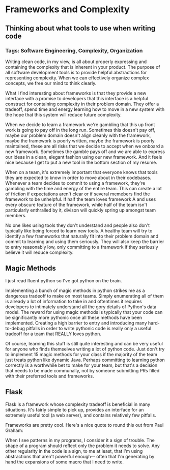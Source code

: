 # Frameworks and Complexity

## Thinking about what tools to use when writing code

### Tags: Software Engineering, Complexity, Organization

Writing clean code, in my view, is all about properly expressing
and containing the complexity that is inherent in your product. The
purpose of all software development tools is to provide helpful
abstractions for representing complexity. When we can effectively organize
complex concepts, we free our mind to think clearly.

What I find interesting about frameworks is that they provide a new interface
with a promise to developers that this interface is a helpful construct for
containing complexity in their problem domain. They offer a tradeoff, spend
time and energy learning how to move in a new system with the hope that this
system will reduce future complexity.

When we decide to learn a framework we're gambling that this up front work
is going to pay off in the long run. Sometimes this doesn't pay off, maybe our
problem domain doesn't align cleanly with the framework, maybe the framework is
poorly written, maybe the framework is poorly maintained, these are all risks
that we decide to accept when we onboard a new framework. Sometimes the gamble
pays off and we are able to express our ideas in a clean, elegant fashion using
our new framework. And it feels nice because I get to put a new tool in the
bottom section of my resume.

When on a team, it's extremely important that everyone knows that tools they are
expected to know in order to move about in their codebases. Whenever a team
decides to commit to using a framework, they're gambling with the time and energy
of the entire team. This can create a lot of friction if expectations aren't clear
or if several memebers find the framework to be unhelpful. If half the team loves
framework A and uses every obscure feature of the framework, while half of the team
isn't particularly enthralled by it, divison will quickly spring up amongst team members.

No one likes using tools they don't understand and people also don't typically like
being forced to learn new tools. A healthy team will try to identify a few frameworks that
naturally fit into their problem domain and commit to learning and using them seriously.
They will also keep the barrier to entry reasonably low, only committing to a framework
if they seriously believe it will reduce complexity.

## Magic Methods

I just read fluent python so I've got python on the brain.

Implementing a bunch of magic methods in python strikes me as a dangerous tradeoff to make
on most teams. Simply enumerating all of them is already a lot of information to take in and
oftentimes it requires developers to intimately understand all the gory details of Python's
data model. The reward for using magic methods is typically that your code can be
significantly more pythonic once all these methods have been implemented. Creating a high
barrier to entry and introducing many hard-to-debug pitfalls in order to write pythonic
code is really only a useful tradeoff for a team that REALLY loves python.

Of course, learning this stuff is still quite interesting and can be very useful for anyone
who finds themselves writing a lot of python code. Just don't try to implement 15 magic methods
for your class if the majority of the team just treats python like dynamic Java.
Perhaps committing to learning python correctly is a worthwhile bet to make for your team, but
that's a decision that needs to be made communally, not by someone submitting PRs filled with
their preferred tools and frameworks.

## Flask

Flask is a framework whose complexity tradeoff is beneficial in many situations. It's fairly
simple to pick up, provides an interface for an extremely useful tool (a web server), and
contains relatively few pitfalls.

Frameworks are pretty cool. Here's a nice quote to round this out from Paul Graham:

When I see patterns in my programs, I consider it a sign of trouble. The shape of a program should reflect only the problem it needs to solve. Any other regularity in the code is a sign, to me at least, that I'm using abstractions that aren't powerful enough-- often that I'm generating by hand the expansions of some macro that I need to write.

